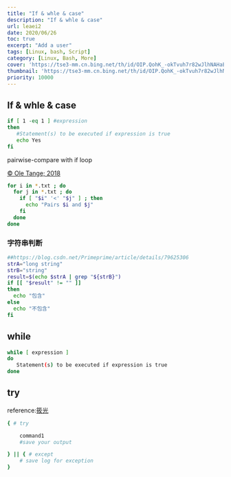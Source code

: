 ```yaml
---
title: "If & whle & case"
description: "If & whle & case"
url: leaei2
date: 2020/06/26
toc: true
excerpt: "Add a user"
tags: [Linux, bash, Script]
category: [Linux, Bash, More]
cover: 'https://tse3-mm.cn.bing.net/th/id/OIP.QohK_-okTvuh7r82wJlhNAHaE9?w=465&h=180'
thumbnail: 'https://tse3-mm.cn.bing.net/th/id/OIP.QohK_-okTvuh7r82wJlhNAHaE9?w=180&h=180'
priority: 10000
---
```


## If & whle & case



```bash
if [ 1 -eq 1 ] #expression
then
   #Statement(s) to be executed if expression is true
   echo Yes
fi
```

pairwise-compare with if loop

[© Ole Tange; 2018](https://unix.stackexchange.com/questions/490649/pairwise-combinations-of-filenames)
```bash
for i in *.txt ; do
  for j in *.txt ; do
    if [ "$i" '<' "$j" ] ; then
      echo "Pairs $i and $j"
    fi
  done
done
```

### 字符串判断

```bash
##https://blog.csdn.net/Primeprime/article/details/79625306
strA="long string"
strB="string"
result=$(echo $strA | grep "${strB}")
if [[ "$result" != "" ]]
then
  echo "包含"
else
  echo "不包含"
fi
```

## while
```bash
while [ expression ]
do
   Statement(s) to be executed if expression is true
done
```

## try

reference:[筱光](https://blog.csdn.net/womeng2009/article/details/80814284)
```bash
{ # try

    command1
    #save your output

} || { # except
    # save log for exception
}
```
